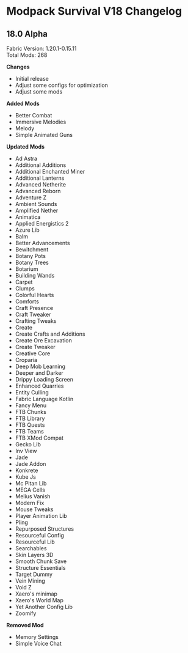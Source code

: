 # Modpack Survival V18 Changelog

## 18.0 Alpha

Fabric Version: 1.20.1-0.15.11  
Total Mods: 268

**Changes**

- Initial release
- Adjust some configs for optimization
- Adjust some mods

**Added Mods**

- Better Combat
- Immersive Melodies
- Melody
- Simple Animated Guns

**Updated Mods**

- Ad Astra
- Additional Additions
- Additional Enchanted Miner
- Additional Lanterns
- Advanced Netherite
- Advanced Reborn
- Adventure Z
- Ambient Sounds
- Amplified Nether
- Animatica
- Applied Energistics 2
- Azure Lib
- Balm
- Better Advancements
- Bewitchment
- Botany Pots
- Botany Trees
- Botarium
- Building Wands
- Carpet
- Clumps
- Colorful Hearts
- Comforts
- Craft Presence
- Craft Tweaker
- Crafting Tweaks
- Create
- Create Crafts and Additions
- Create Ore Excavation
- Create Tweaker
- Creative Core
- Croparia
- Deep Mob Learning
- Deeper and Darker
- Drippy Loading Screen
- Enhanced Quarries
- Entity Culling
- Fabric Language Kotlin
- Fancy Menu
- FTB Chunks
- FTB Library
- FTB Quests
- FTB Teams
- FTB XMod Compat
- Gecko Lib
- Inv View
- Jade
- Jade Addon
- Konkrete
- Kube Js
- Mc Pitan Lib
- MEGA Cells
- Melius Vanish
- Modern Fix
- Mouse Tweaks
- Player Animation Lib
- Pling
- Repurposed Structures
- Resourceful Config
- Resourceful Lib
- Searchables
- Skin Layers 3D
- Smooth Chunk Save
- Structure Essentials
- Target Dummy
- Vein Mining
- Void Z
- Xaero's minimap
- Xaero's World Map
- Yet Another Config Lib
- Zoomify

**Removed Mod**

- Memory Settings
- Simple Voice Chat
